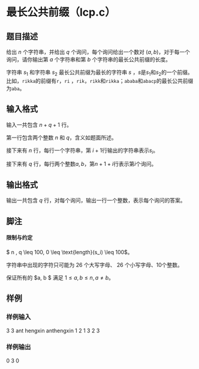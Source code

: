 # 最长公共前缀（lcp.c）

## 题目描述

给出 $n$ 个字符串，并给出 $q$ 个询问，每个询问给出一个数对 $(a, b)$，对于每一个询问，请你输出第 $a$ 个字符串和第 $b$ 个字符串的最长公共前缀的长度。

字符串 $s_1$ 和字符串 $s_2$ 最长公共前缀为最长的字符串 $s$ ，$s$是$s_1$和$s_2$的一个前缀。比如，`rikka`的前缀有`r`，`ri` ，`rik`，`rikk`和`rikka`；`ababa`和`abacp`的最长公共前缀为`aba`。

## 输入格式

输入一共包含 $n + q + 1$ 行。

第一行包含两个整数 $n$ 和 $q$，含义如题面所述。

接下来有 $n$ 行，每行一个字符串，第 $i + 1$行输出的字符串表示$s_i$。

接下来有 $q$ 行，每行两个整数$a, b$，第$n + 1 + i$行表示第$i$个询问。

## 输出格式

输出一共包含 $q$ 行，对每个询问，输出一行一个整数，表示每个询问的答案。

## 脚注

#### 限制与约定

$ n , q \leq 100, 0 \leq \text{length}(s_i) \leq 100$。

字符串中出现的字符只可能为 26 个大写字母、 26 个小写字母、10个整数。

保证所有的  $a, b $ 满足 $1 \leq a, b \leq n, a \neq b$。

## 样例

### 样例输入

3 3
ant
hengxin
anthengxin
1 2
1 3
2 3

### 样例输出

0
3
0
